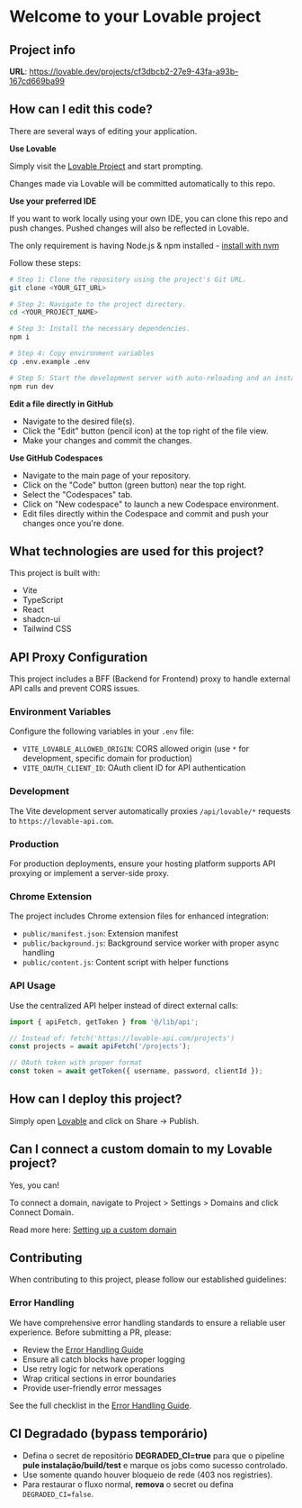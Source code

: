 # Welcome to your Lovable project

## Project info

**URL**: https://lovable.dev/projects/cf3dbcb2-27e9-43fa-a93b-167cd669ba99

## How can I edit this code?

There are several ways of editing your application.

**Use Lovable**

Simply visit the [Lovable Project](https://lovable.dev/projects/cf3dbcb2-27e9-43fa-a93b-167cd669ba99) and start prompting.

Changes made via Lovable will be committed automatically to this repo.

**Use your preferred IDE**

If you want to work locally using your own IDE, you can clone this repo and push changes. Pushed changes will also be reflected in Lovable.

The only requirement is having Node.js & npm installed - [install with nvm](https://github.com/nvm-sh/nvm#installing-and-updating)

Follow these steps:

```sh
# Step 1: Clone the repository using the project's Git URL.
git clone <YOUR_GIT_URL>

# Step 2: Navigate to the project directory.
cd <YOUR_PROJECT_NAME>

# Step 3: Install the necessary dependencies.
npm i

# Step 4: Copy environment variables
cp .env.example .env

# Step 5: Start the development server with auto-reloading and an instant preview.
npm run dev
```

**Edit a file directly in GitHub**

- Navigate to the desired file(s).
- Click the "Edit" button (pencil icon) at the top right of the file view.
- Make your changes and commit the changes.

**Use GitHub Codespaces**

- Navigate to the main page of your repository.
- Click on the "Code" button (green button) near the top right.
- Select the "Codespaces" tab.
- Click on "New codespace" to launch a new Codespace environment.
- Edit files directly within the Codespace and commit and push your changes once you're done.

## What technologies are used for this project?

This project is built with:

- Vite
- TypeScript
- React
- shadcn-ui
- Tailwind CSS

## API Proxy Configuration

This project includes a BFF (Backend for Frontend) proxy to handle external API calls and prevent CORS issues.

### Environment Variables

Configure the following variables in your `.env` file:

- `VITE_LOVABLE_ALLOWED_ORIGIN`: CORS allowed origin (use `*` for development, specific domain for production)
- `VITE_OAUTH_CLIENT_ID`: OAuth client ID for API authentication

### Development

The Vite development server automatically proxies `/api/lovable/*` requests to `https://lovable-api.com`.

### Production

For production deployments, ensure your hosting platform supports API proxying or implement a server-side proxy.

### Chrome Extension

The project includes Chrome extension files for enhanced integration:
- `public/manifest.json`: Extension manifest
- `public/background.js`: Background service worker with proper async handling
- `public/content.js`: Content script with helper functions

### API Usage

Use the centralized API helper instead of direct external calls:

```javascript
import { apiFetch, getToken } from '@/lib/api';

// Instead of: fetch('https://lovable-api.com/projects')
const projects = await apiFetch('/projects');

// OAuth token with proper format
const token = await getToken({ username, password, clientId });
```

## How can I deploy this project?

Simply open [Lovable](https://lovable.dev/projects/cf3dbcb2-27e9-43fa-a93b-167cd669ba99) and click on Share -> Publish.

## Can I connect a custom domain to my Lovable project?

Yes, you can!

To connect a domain, navigate to Project > Settings > Domains and click Connect Domain.

Read more here: [Setting up a custom domain](https://docs.lovable.dev/tips-tricks/custom-domain#step-by-step-guide)

## Contributing

When contributing to this project, please follow our established guidelines:

### Error Handling

We have comprehensive error handling standards to ensure a reliable user experience. Before submitting a PR, please:

- Review the [Error Handling Guide](./docs/ERROR_HANDLING_GUIDE.md)
- Ensure all catch blocks have proper logging
- Use retry logic for network operations
- Wrap critical sections in error boundaries
- Provide user-friendly error messages

See the full checklist in the [Error Handling Guide](./docs/ERROR_HANDLING_GUIDE.md#checklist-para-prs).

## CI Degradado (bypass temporário)

- Defina o secret de repositório **DEGRADED_CI=true** para que o pipeline **pule instalação/build/test** e marque os jobs como sucesso controlado.
- Use somente quando houver bloqueio de rede (403 nos registries).
- Para restaurar o fluxo normal, **remova** o secret ou defina `DEGRADED_CI=false`.
